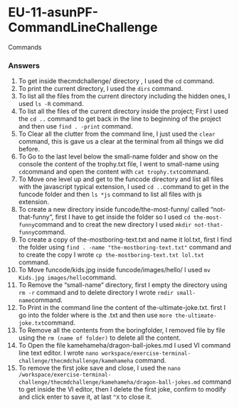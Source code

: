 # EU-11-asunPF-CommandLineChallenge

Commands


<h3>Answers</h3>

1. To get inside thecmdchallenge/ directory , I used the ``cd`` command. 
2. To print the current directory, I used the ``dirs`` command.
3. To list all the files from the current directory including the hidden ones, I used ``ls -R`` command.
4. To list all the files of the current directory inside the project; First I used the ``cd ..`` command to get back in the line to beginning of the project and then use ``find . -print`` command.
5. To Clear all the clutter from the command line, I just used the ``clear`` command, this is gave us a clear at the terminal from all things we did before.
6. To Go to the last level below the small-name folder and show on the console the content of the trophy.txt file, I went to small-name using ``cd``command and open the content with ``cat trophy.txt``command.
7. To Move one level up and get to the funcode directory and list all files with the javascript typical extension, I used ``cd ..``command to get in the funcode folder and then ``ls *js`` command to list all files with js extension.
8. To create a new directory inside funcode/the-most-funny/ called “not-that-funny“, first I have to get inside the folder so I used ``cd the-most-funny``command and to creat the new directory I used ``mkdir not-that-funny``command.
9. To create a copy of the-mostboring-text.txt and name it lol.txt, first I find the folder using ``find . -name "the-mostboring-text.txt"`` command and to create the copy I wrote ``cp the-mostboring-text.txt lol.txt`` command.
10. To Move funcode/kids.jpg inside funcode/images/hello/ I used ``mv Kids.jpg images/hello``command.
11. To Remove the “small-name“ directory, first I empty the directory using ``rm -r`` command and to delete directory I wrote ``rmdir small-name``command.
12. To Print in the command line the content of the-ultimate-joke.txt. first I go into the folder where is the .txt and then use ``more the-ultimate-joke.txt``command.
13. To Remove all the contents from the boringfolder, I removed file by file using the ``rm (name of folder)`` to delete all the content.
14. To Open the file kamehameha/dragon-ball-jokes.md I used VI command line text editor. I wrote ``nano workspace/exercise-terminal-challenge/thecmdchallenge/kamehameha`` command.
15. To remove the first joke save and close, I used the ``nano /workspace/exercise-terminal-challenge/thecmdchallenge/kamehameha/dragon-ball-jokes.md`` command to get inside the VI editor, then I delete the first joke, confirm to modify and click enter to save it, at last ``^X`` to close it.

